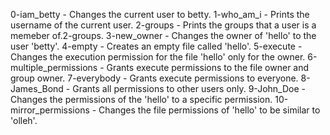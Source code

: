 0-iam_betty - Changes the current user to betty.
1-who_am_i - Prints the username of the current user.
2-groups - Prints the groups that a user is a memeber of.2-groups.
3-new_owner - Changes the owner of 'hello' to the user 'betty'.
4-empty - Creates an empty file called 'hello'.
5-execute - Changes the execution permission for the file 'hello' only for the owner.
6-multiple_permissions - Grants execute permissions to the file owner and group owner.
7-everybody - Grants execute permissions to everyone.
8-James_Bond - Grants all permissions to other users only.
9-John_Doe - Changes the permissions of the 'hello' to a specific permission.
10-mirror_permissions - Changes the file permissions of 'hello' to be similar to 'olleh'.
